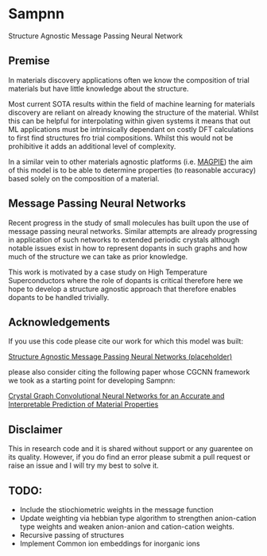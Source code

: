 # Sampnn
Structure Agnostic Message Passing Neural Network

## Premise
In materials discovery applications often we know the composition of trial materials but have little knowledge about the structure.

Most current SOTA results within the field of machine learning for materials discovery are reliant on already knowing the structure of the material. Whilst this can be helpful for interpolating within given systems it means that out ML applications must be intrinsically  dependant on costly DFT calculations to first find structures fro trial compositions. Whilst this would not be prohibitive it adds an additional level of complexity.

In a similar vein to other materials agnostic platforms (i.e. [MAGPIE](http://oqmd.org/static/analytics/magpie/doc/)) the aim of this model is to be able to determine properties (to reasonable accuracy) based solely on the composition of a material.

## Message Passing Neural Networks
Recent progress in the study of small molecules has built upon the use of message passing neural networks. Similar attempts are already progressing in application of such networks to extended periodic crystals although notable issues exist in how to represent dopants in such graphs and how much of the structure we can take as prior knowledge. 

This work is motivated by a case study on High Temperature Superconductors where the role of dopants is critical therefore here we hope to develop a structure agnostic approach that therefore enables dopants to be handled trivially.

## Acknowledgements

If you use this code please cite our work for which this model was built:

[Structure Agnostic Message Passing Neural Networks (placeholder)](http://www.tcm.phy.cam.ac.uk/profiles/reag2/)

please also consider citing the following paper whose CGCNN framework we took as a starting point for developing Sampnn:

[Crystal Graph Convolutional Neural Networks for an Accurate and Interpretable Prediction of Material Properties](https://link.aps.org/doi/10.1103/PhysRevLett.120.145301)

## Disclaimer
This in research code and it is shared without support or any guarentee on its quality. However, if you do find an error please submit a pull request or raise an issue and I will try my best to solve it.

## TODO:
* Include the stiochiometric weights in the message function
* Update weighting via hebbian type algorithm to strengthen anion-cation type weights and weaken anion-anion and cation-cation weights.
* Recursive passing of structures
* Implement Common ion embeddings for inorganic ions